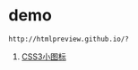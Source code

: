 # demo
```http://htmlpreview.github.io/?```
1. [CSS3小图标](http://htmlpreview.github.io/?https://github.com/KangRB/Notes_Updating/blob/master/demo/css3画的各种圆.html)
